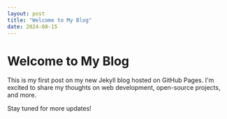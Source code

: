 ```yaml
---
layout: post
title: "Welcome to My Blog"
date: 2024-08-15
---
```


# Welcome to My Blog

This is my first post on my new Jekyll blog hosted on GitHub Pages. I'm excited to share my thoughts on web development, open-source projects, and more.

Stay tuned for more updates!